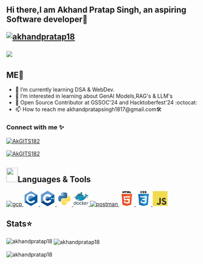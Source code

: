 <!-- This is a web text editor that is made using canvas element of Html. -->

 <h2>Hi there,I am Akhand Pratap Singh, an aspiring Software developer🤖


<p align="left"> <a href="https://github.com/ryo-ma/github-profile-trophy"><img src="https://github-profile-trophy.vercel.app/?username=akhandpratap18" alt="akhandpratap18" /></a> </p>

<!--Line-->
<img src="https://user-images.githubusercontent.com/74038190/212284100-561aa473-3905-4a80-b561-0d28506553ee.gif" width="900">
<h2>ME📌</h2>
<ul>
  <li>🌱 I’m currently learning DSA & WebDev.</li>
  <li>👀 I’m interested in learning about GenAI Models,RAG's & LLM's</li>
  <li>🚀 Open Source Contributor at GSSOC'24 and Hacktoberfest'24 :octocat:<br /> </li>
  <li>📫 How to reach me akhandpratapsingh1817@gmail.com🛠️</li>
     
</ul>

### Connect with me ✨
<p align="left">

<a href="https://www.linkedin.com/in/akhandpratapsinghgeu18" target="blank"><img align="center" src="https://raw.githubusercontent.com/rahuldkjain/github-profile-readme-generator/master/src/images/icons/Social/linked-in-alt.svg" alt="AkGITS182" height="30" width="40" /></a>

<a href="https://leetcode.com/u/akhandpratapsingh18/" target="blank"><img align="center" src="https://raw.githubusercontent.com/rahuldkjain/github-profile-readme-generator/master/src/images/icons/Social/leet-code.svg" alt="AkGITS182" height="30" width="40" /></a>
</p>




<h2><img src = "https://media2.giphy.com/media/QssGEmpkyEOhBCb7e1/giphy.gif?cid=ecf05e47a0n3gi1bfqntqmob8g9aid1oyj2wr3ds3mg700bl&rid=giphy.gif" width = 30px height="38">Languages & Tools</h2>
<p align="left">
  <a href="https://cloud.google.com" target="_blank" rel="noreferrer"> 
    <img src="https://www.vectorlogo.zone/logos/google_cloud/google_cloud-icon.svg" alt="gcp" width="40" height="40"/> 
  </a> 
  <a href="https://www.cprogramming.com/" target="_blank" rel="noreferrer"> 
    <img src="https://raw.githubusercontent.com/devicons/devicon/master/icons/c/c-original.svg" alt="c" width="40" height="40"/> 
  </a> 
  <a href="https://www.w3schools.com/cpp/" target="_blank" rel="noreferrer"> 
    <img src="https://raw.githubusercontent.com/devicons/devicon/master/icons/cplusplus/cplusplus-original.svg" alt="cplusplus" width="40" height="40"/> 
  </a> 
  <a href="https://www.python.org" target="_blank" rel="noreferrer"> 
    <img src="https://raw.githubusercontent.com/devicons/devicon/master/icons/python/python-original.svg" alt="python" width="40" height="40"/> 
  </a> 
  <a href="https://www.docker.com/" target="_blank" rel="noreferrer"> 
    <img src="https://raw.githubusercontent.com/devicons/devicon/master/icons/docker/docker-original-wordmark.svg" alt="docker" width="40" height="40"/> 
  </a> 
  <a href="https://postman.com" target="_blank" rel="noreferrer"> 
    <img src="https://www.vectorlogo.zone/logos/getpostman/getpostman-icon.svg" alt="postman" width="40" height="40"/> 
  </a> 
  <a href="https://www.w3.org/html/" target="_blank" rel="noreferrer"> 
    <img src="https://raw.githubusercontent.com/devicons/devicon/master/icons/html5/html5-original-wordmark.svg" alt="html5" width="40" height="40"/> 
  </a> 
  <a href="https://www.w3schools.com/css/" target="_blank" rel="noreferrer"> 
    <img src="https://raw.githubusercontent.com/devicons/devicon/master/icons/css3/css3-original-wordmark.svg" alt="css3" width="40" height="40"/> 
  </a> 
  <a href="https://developer.mozilla.org/en-US/docs/Web/JavaScript" target="_blank" rel="noreferrer"> 
    <img src="https://raw.githubusercontent.com/devicons/devicon/master/icons/javascript/javascript-original.svg" alt="javascript" width="40" height="40"/> 
  </a>
</p>


<h2>Stats⭐</h2>

 <p><img align="left" src="https://github-readme-stats.vercel.app/api/top-langs?username=akhandpratap18&show_icons=true&locale=en&layout=compact" alt="akhandpratap18" /></p>

<p>&nbsp;<img align="center" src="https://github-readme-stats.vercel.app/api?username=akhandpratap18&show_icons=true&locale=en" alt="akhandpratap18" /></p>

<p><img align="center" src="https://github-readme-streak-stats.herokuapp.com/?user=akhandpratap18&" alt="akhandpratap18" /></p>
